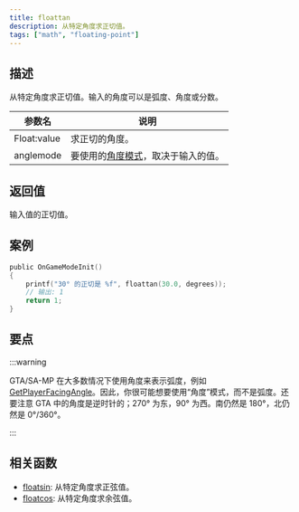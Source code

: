 ```yaml
---
title: floattan
description: 从特定角度求正切值。
tags: ["math", "floating-point"]
---
```


<LowercaseNote />

## 描述

从特定角度求正切值。输入的角度可以是弧度、角度或分数。

| 参数名      | 说明                                                          |
| ----------- | ------------------------------------------------------------- |
| Float:value | 求正切的角度。                                                |
| anglemode   | 要使用的[角度模式](../resources/anglemodes)，取决于输入的值。 |

## 返回值

输入值的正切值。

## 案例

```c
public OnGameModeInit()
{
    printf("30° 的正切是 %f", floattan(30.0, degrees));
    // 输出: 1
    return 1;
}
```

## 要点

:::warning

GTA/SA-MP 在大多数情况下使用角度来表示弧度，例如[GetPlayerFacingAngle](GetPlayerFacingAngle)。因此，你很可能想要使用“角度”模式，而不是弧度。还要注意 GTA 中的角度是逆时针的；270° 为东，90° 为西。南仍然是 180°，北仍然是 0°/360°。

:::

## 相关函数

- [floatsin](floatsin): 从特定角度求正弦值。
- [floatcos](floatcos): 从特定角度求余弦值。
